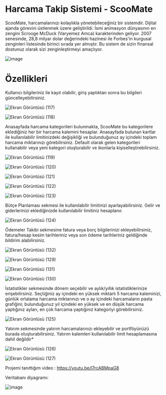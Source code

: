 # Harcama Takip Sistemi - ScooMate

ScooMate, harcamalarınızı kolaylıkla yönetebileceğiniz bir sistemdir. Dijital ajanda görevini üstlenmek üzere geliştirildi. İsmi animasyon dünyasının en zengini Scrooge McDuck (Varyemez Amca) karakterinden geliyor. 2007 senesinde, 28,8 milyar dolar değerindeki hazinesi ile Forbes'in kurgusal zenginleri listesinde birinci sırada yer almıştır. Bu sistem de sizin finansal dostunuz olarak sizi zenginleştirmeyi amaçlıyor.

![image](https://github.com/user-attachments/assets/5b3da5db-64b8-4401-b163-d608c99d1de5)


# Özellikleri

Kullanıcı bilgileriniz ile kayıt olabilir, giriş yaptıktan sonra bu bilgileri güncelleyebilirsiniz.

![Ekran Görüntüsü (117)](https://github.com/user-attachments/assets/e4748d67-f271-4b29-bb67-a6ac51083999)

![Ekran Görüntüsü (118)](https://github.com/user-attachments/assets/1aea2ce8-c3fa-41db-91df-2980908a7b69)



   
Anasayfada harcama kategorileri bulunmakta, ScooMate bu kategorilere eklediğiniz her bir harcama kalemini hesaplar. Anasayfada bulunan kartlar ile kullanılabilir limitinizdeki değişikliği ve bulunduğunuz ay içindeki toplam harcama miktarınızı görebilirsiniz. Default olarak gelen kategorileri kullanabilir veya yeni kategori oluşturabilir ve ikonlarla kişiselleştirebilirsiniz.

![Ekran Görüntüsü (119)](https://github.com/user-attachments/assets/cb90a18c-fe3b-4d37-8c8f-3384162fccc7)

![Ekran Görüntüsü (120)](https://github.com/user-attachments/assets/67d63f85-6367-4d01-8533-e088cbecb555)

![Ekran Görüntüsü (121)](https://github.com/user-attachments/assets/b02d873b-7d7e-4894-a174-ae99ee311a72)

![Ekran Görüntüsü (122)](https://github.com/user-attachments/assets/f6ad532d-8b4e-4d7d-bc33-65b5631cc3e4)

![Ekran Görüntüsü (123)](https://github.com/user-attachments/assets/4100b464-2879-44ef-b565-1195948d2508)




Bütçe Planlaması sekmesi ile kullanılabilir limitinizi ayarlayabilirsiniz. Gelir ve giderlerinizi eklediğinizde kullanılabilir limitiniz hesaplanır.

![Ekran Görüntüsü (124)](https://github.com/user-attachments/assets/4250989b-8bf1-40e5-b06a-6d8bfff1892d)

Ödemeler Takibi sekmesine fatura veya borç bilgilerinizi ekleyebilirsiniz, fatura/hesap kesim tarihleriniz veya son ödeme tarihleriniz geldiğinde bildirim alabilirsiniz.

![Ekran Görüntüsü (132)](https://github.com/user-attachments/assets/85db2e58-07af-4c93-a588-2409eba8b960)

![Ekran Görüntüsü (129)](https://github.com/user-attachments/assets/9a2c5403-0660-4891-96d4-ca8d44ef8282)

![Ekran Görüntüsü (131)](https://github.com/user-attachments/assets/ec135642-94a8-4042-a7f3-187bee6e630c)

![Ekran Görüntüsü (130)](https://github.com/user-attachments/assets/f2c0884c-c480-42c7-b976-96ebd616f0c7)




İstatistikler sekmesinde dönem seçebilir ve aylık/yıllık istatistiklerinize erişebilirsiniz. Seçtiğiniz ay içindeki en yüksek miktarlı 5 harcama kaleminizi, günlük ortalama harcama miktarınızı ve o ay içindeki harcamaların pasta grafiğini; bulunduğunuz yıl içindeki en yüksek ve en düşük harcama yaptığınız ayları, en çok harcama yaptığınız kategoriyi görebilirsiniz.

![Ekran Görüntüsü (125)](https://github.com/user-attachments/assets/c95c9d86-f28f-42d2-80f1-4affe6fb2dd5)




Yatırım sekmesinde yatırım harcamalarınızı ekleyebilir ve portföyünüzü burada oluşturabilirsiniz. Yatırım kalemleri kullanılabilir limit hesaplamasına dahil değildir*

![Ekran Görüntüsü (126)](https://github.com/user-attachments/assets/4d1de2ec-1dd7-4547-853b-2481eb9a23cb)

![Ekran Görüntüsü (127)](https://github.com/user-attachments/assets/f4ea3b48-2f6d-4c7d-b85b-3b75810777e2)


Projemi tanıttığım video :
https://youtu.be/l7rcABMpaG8

Veritabanı diyagramı:

![image](https://github.com/user-attachments/assets/44563579-1cd6-46f6-a911-2277703d3ebe)


